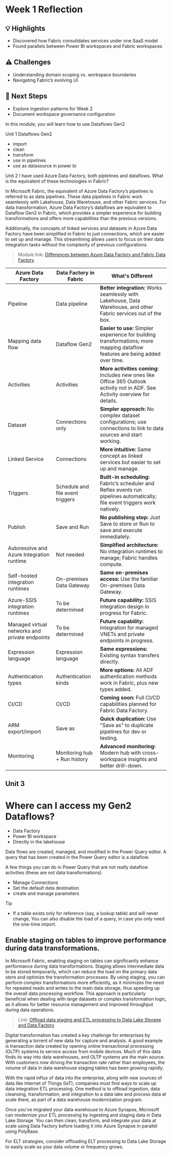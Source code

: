 # Week 1 Reflection

## 💡 Highlights
- Discovered how Fabric consolidates services under one SaaS model
- Found parallels between Power BI workspaces and Fabric workspaces

## ⚠️ Challenges
- Understanding domain scoping vs. workspace boundaries
- Navigating Fabric’s evolving UI

## 🚀 Next Steps
- Explore ingestion patterns for Week 2
- Document workspace governance configuration

In this module, you will learn how to use Dataflows Gen2

Unit 1
Dataflows Gen2
- import
- clean
- transform
- use in pipelines
- use as datasource in power bi

Unit 2
I have used Azure Data Factory, both piplelines and dataflows.  What is the equivalent of these technologies in Fabric?

In Microsoft Fabric, the equivalent of Azure Data Factory’s pipelines is referred to as data pipelines. These data pipelines in Fabric work seamlessly with Lakehouse, Data Warehouse, and other Fabric services. For data transformation, Azure Data Factory’s dataflows are equivalent to Dataflow Gen2 in Fabric, which provides a simpler experience for building transformations and offers more capabilities than the previous versions.

Additionally, the concepts of linked services and datasets in Azure Data Factory have been simplified in Fabric to just connections, which are easier to set up and manage. This streamlining allows users to focus on their data integration tasks without the complexity of previous configurations.

> Module link: [Differences between Azure Data Factory and Fabric Data Factory](https://learn.microsoft.com/en-us/fabric/data-factory/compare-fabric-data-factory-and-azure-data-factory)  

| Azure Data Factory                              | Data Factory in Fabric                  | What's Different |
|-------------------------------------------------|------------------------------------------|------------------|
| Pipeline                                        | Data pipeline                            | **Better integration:** Works seamlessly with Lakehouse, Data Warehouse, and other Fabric services out of the box. |
| Mapping data flow                               | Dataflow Gen2                            | **Easier to use:** Simpler experience for building transformations; more mapping dataflow features are being added over time. |
| Activities                                      | Activities                               | **More activities coming:** Includes new ones like Office 365 Outlook activity not in ADF. See Activity overview for details. |
| Dataset                                         | Connections only                         | **Simpler approach:** No complex dataset configurations; use connections to link to data sources and start working. |
| Linked Service                                  | Connections                              | **More intuitive:** Same concept as linked services but easier to set up and manage. |
| Triggers                                        | Schedule and file event triggers         | **Built-in scheduling:** Fabric’s scheduler and Reflex events run pipelines automatically; file event triggers work natively. |
| Publish                                         | Save and Run                             | **No publishing step:** Just Save to store or Run to save and execute immediately. |
| Autoresolve and Azure Integration runtime       | Not needed                               | **Simplified architecture:** No integration runtimes to manage; Fabric handles compute. |
| Self-hosted integration runtimes                | On-premises Data Gateway                 | **Same on-premises access:** Use the familiar On-premises Data Gateway. |
| Azure-SSIS integration runtimes                 | To be determined                         | **Future capability:** SSIS integration design in progress for Fabric. |
| Managed virtual networks and private endpoints  | To be determined                         | **Future capability:** Integration for managed VNETs and private endpoints in progress. |
| Expression language                             | Expression language                      | **Same expressions:** Existing syntax transfers directly. |
| Authentication types                            | Authentication kinds                     | **More options:** All ADF authentication methods work in Fabric, plus new types added. |
| CI/CD                                           | CI/CD                                    | **Coming soon:** Full CI/CD capabilities planned for Fabric Data Factory. |
| ARM export/import                               | Save as                                  | **Quick duplication:** Use "Save as" to duplicate pipelines for dev or testing. |
| Monitoring                                      | Monitoring hub + Run history             | **Advanced monitoring:** Modern hub with cross-workspace insights and better drill-down. |


## Unit 3

# Where can I access my Gen2 Dataflows?
- Data Factory
- Power BI workspace
- Directly in the lakehouse

Data flows are created, managed, and modified in the Power Query editor.  A query that has been created in the Power Query editor is a dataflow.

A few things you can do in Power Query that are not really dataflow activities (these are not data transformations)
- Manage Connections
- Set the default data destination
- create and manage parameters

Tip
- If a table exists only for reference (say, a lookup table) and will never change, You can also disable the load of a query, in case you only need the one-time import.


## Enable staging on tables to improve performance during data transformations. 
In Microsoft Fabric, enabling staging on tables can significantly enhance performance during data transformations. Staging allows intermediate data to be stored temporarily, which can reduce the load on the primary data store and optimize the transformation processes. By using staging, you can perform complex transformations more efficiently, as it minimizes the need for repeated reads and writes to the main data storage, thus speeding up the overall data processing workflow. This approach is particularly beneficial when dealing with large datasets or complex transformation logic, as it allows for better resource management and improved throughput during data operations.

> Link: [Offload data staging and ETL processing to Data Lake Storage and Data Factory](https://learn.microsoft.com/en-us/azure/synapse-analytics/migration-guides/teradata/7-beyond-data-warehouse-migration#offload-data-staging-and-etl-processing-to-data-lake-storage-and-data-factory)

Digital transformation has created a key challenge for enterprises by generating a torrent of new data for capture and analysis. A good example is transaction data created by opening online transactional processing (OLTP) systems to service access from mobile devices. Much of this data finds its way into data warehouses, and OLTP systems are the main source. With customers now driving the transaction rate rather than employees, the volume of data in data warehouse staging tables has been growing rapidly.

With the rapid influx of data into the enterprise, along with new sources of data like Internet of Things (IoT), companies must find ways to scale up data integration ETL processing. One method is to offload ingestion, data cleansing, transformation, and integration to a data lake and process data at scale there, as part of a data warehouse modernization program.

Once you've migrated your data warehouse to Azure Synapse, Microsoft can modernize your ETL processing by ingesting and staging data in Data Lake Storage. You can then clean, transform, and integrate your data at scale using Data Factory before loading it into Azure Synapse in parallel using PolyBase.

For ELT strategies, consider offloading ELT processing to Data Lake Storage to easily scale as your data volume or frequency grows.